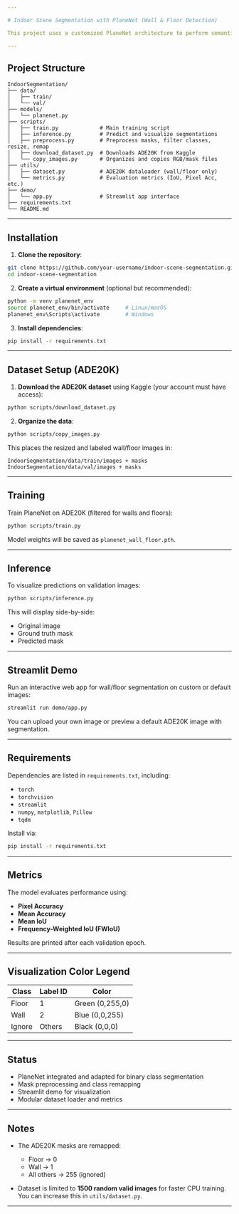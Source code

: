 ```yaml
---

# Indoor Scene Segmentation with PlaneNet (Wall & Floor Detection)

This project uses a customized PlaneNet architecture to perform semantic segmentation of **walls** and **floors** from the ADE20K dataset. It supports training, validation, inference, and a user-friendly Streamlit demo.

---
```


## Project Structure

```
IndoorSegmentation/
├── data/
│   ├── train/
│   └── val/
├── models/
│   └── planenet.py
├── scripts/
│   ├── train.py             # Main training script
│   ├── inference.py         # Predict and visualize segmentations
│   ├── preprocess.py        # Preprocess masks, filter classes, resize, remap
│   ├── download_dataset.py  # Downloads ADE20K from Kaggle
│   └── copy_images.py       # Organizes and copies RGB/mask files
├── utils/
│   ├── dataset.py           # ADE20K dataloader (wall/floor only)
│   └── metrics.py           # Evaluation metrics (IoU, Pixel Acc, etc.)
├── demo/
│   └── app.py               # Streamlit app interface
├── requirements.txt
└── README.md
```

---

## Installation

1. **Clone the repository**:

```bash
git clone https://github.com/your-username/indoor-scene-segmentation.git
cd indoor-scene-segmentation
```

2. **Create a virtual environment** (optional but recommended):

```bash
python -m venv planenet_env
source planenet_env/bin/activate     # Linux/macOS
planenet_env\Scripts\activate        # Windows
```

3. **Install dependencies**:

```bash
pip install -r requirements.txt
```

---

## Dataset Setup (ADE20K)

1. **Download the ADE20K dataset** using Kaggle (your account must have access):

```bash
python scripts/download_dataset.py
```

2. **Organize the data**:

```bash
python scripts/copy_images.py
```

This places the resized and labeled wall/floor images in:

```
IndoorSegmentation/data/train/images + masks
IndoorSegmentation/data/val/images + masks
```

---

## Training

Train PlaneNet on ADE20K (filtered for walls and floors):

```bash
python scripts/train.py
```

Model weights will be saved as `planenet_wall_floor.pth`.

---

## Inference

To visualize predictions on validation images:

```bash
python scripts/inference.py
```

This will display side-by-side:

* Original image
* Ground truth mask
* Predicted mask

---

## Streamlit Demo

Run an interactive web app for wall/floor segmentation on custom or default images:

```bash
streamlit run demo/app.py
```

You can upload your own image or preview a default ADE20K image with segmentation.

---

## Requirements

Dependencies are listed in `requirements.txt`, including:

* `torch`
* `torchvision`
* `streamlit`
* `numpy`, `matplotlib`, `Pillow`
* `tqdm`

Install via:

```bash
pip install -r requirements.txt
```

---

## Metrics

The model evaluates performance using:

* **Pixel Accuracy**
* **Mean Accuracy**
* **Mean IoU**
* **Frequency-Weighted IoU (FWIoU)**

Results are printed after each validation epoch.

---

## Visualization Color Legend

| Class  | Label ID | Color           |
| ------ | -------- | --------------- |
| Floor  | 1        | Green (0,255,0) |
| Wall   | 2        | Blue (0,0,255)  |
| Ignore | Others   | Black (0,0,0)   |

---

## Status

* PlaneNet integrated and adapted for binary class segmentation
* Mask preprocessing and class remapping
* Streamlit demo for visualization
* Modular dataset loader and metrics

---

## Notes

* The ADE20K masks are remapped:

  * Floor → 0
  * Wall → 1
  * All others → 255 (ignored)

* Dataset is limited to **1500 random valid images** for faster CPU training. You can increase this in `utils/dataset.py`.

---



